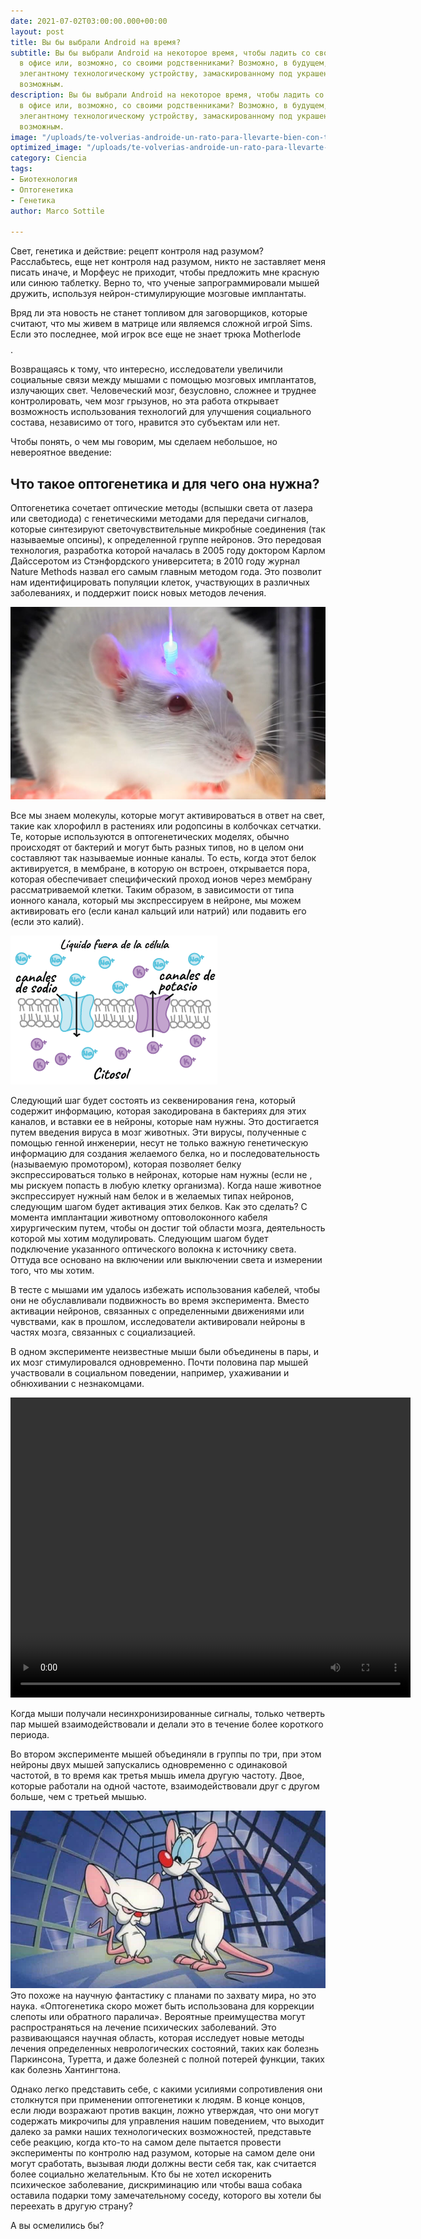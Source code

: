 ```yaml
---
date: 2021-07-02T03:00:00.000+00:00
layout: post
title: Вы бы выбрали Android на время?
subtitle: Вы бы выбрали Android на некоторое время, чтобы ладить со своими коллегами
  в офисе или, возможно, со своими родственниками? Возможно, в будущем, благодаря
  элегантному технологическому устройству, замаскированному под украшения, это станет
  возможным.
description: Вы бы выбрали Android на некоторое время, чтобы ладить со своими коллегами
  в офисе или, возможно, со своими родственниками? Возможно, в будущем, благодаря
  элегантному технологическому устройству, замаскированному под украшения, это станет
  возможным.
image: "/uploads/te-volverias-androide-un-rato-para-llevarte-bien-con-tus-colegas-de-la-oficina-o-quizas-tus-suegros.jpg"
optimized_image: "/uploads/te-volverias-androide-un-rato-para-llevarte-bien-con-tus-colegas-de-la-oficina-o-quizas-tus-suegros-1.jpg"
category: Ciencia
tags:
- Биотехнология
- Оптогенетика
- Генетика
author: Marco Sottile

---
```

Свет, генетика и действие: рецепт контроля над разумом? Расслабьтесь, еще нет контроля над разумом, никто не заставляет меня писать иначе, и Морфеус не приходит, чтобы предложить мне красную или синюю таблетку. Верно то, что ученые запрограммировали мышей дружить, используя нейрон-стимулирующие мозговые имплантаты.

Вряд ли эта новость не станет топливом для заговорщиков, которые считают, что мы живем в матрице или являемся сложной игрой Sims. Если это последнее, мой игрок все еще не знает трюка Motherlode $$$$.

Возвращаясь к тому, что интересно, исследователи увеличили социальные связи между мышами с помощью мозговых имплантатов, излучающих свет. Человеческий мозг, безусловно, сложнее и труднее контролировать, чем мозг грызунов, но эта работа открывает возможность использования технологий для улучшения социального состава, независимо от того, нравится это субъектам или нет.

Чтобы понять, о чем мы говорим, мы сделаем небольшое, но невероятное введение:

## Что такое оптогенетика и для чего она нужна?

Оптогенетика сочетает оптические методы (вспышки света от лазера или светодиода) с генетическими методами для передачи сигналов, которые синтезируют светочувствительные микробные соединения (так называемые опсины), к определенной группе нейронов. Это передовая технология, разработка которой началась в 2005 году доктором Карлом Дайссеротом из Стэнфордского университета; в 2010 году журнал Nature Methods назвал его самым главным методом года. Это позволит нам идентифицировать популяции клеток, участвующих в различных заболеваниях, и поддержит поиск новых методов лечения.

![](/uploads/que-es-la-optogenetica-y-para-que-sirve.jpg)

Все мы знаем молекулы, которые могут активироваться в ответ на свет, такие как хлорофилл в растениях или родопсины в колбочках сетчатки. Те, которые используются в оптогенетических моделях, обычно происходят от бактерий и могут быть разных типов, но в целом они составляют так называемые ионные каналы. То есть, когда этот белок активируется, в мембране, в которую он встроен, открывается пора, которая обеспечивает специфический проход ионов через мембрану рассматриваемой клетки. Таким образом, в зависимости от типа ионного канала, который мы экспрессируем в нейроне, мы можем активировать его (если канал кальций или натрий) или подавить его (если это калий).

![](/uploads/6ad8a50b2b422451683300161bf9fce97a823247.png)

Следующий шаг будет состоять из секвенирования гена, который содержит информацию, которая закодирована в бактериях для этих каналов, и вставки ее в нейроны, которые нам нужны. Это достигается путем введения вируса в мозг животных. Эти вирусы, полученные с помощью генной инженерии, несут не только важную генетическую информацию для создания желаемого белка, но и последовательность (называемую промотором), которая позволяет белку экспрессироваться только в нейронах, которые нам нужны (если не , мы рискуем попасть в любую клетку организма). Когда наше животное экспрессирует нужный нам белок и в желаемых типах нейронов, следующим шагом будет активация этих белков. Как это сделать? С момента имплантации животному оптоволоконного кабеля хирургическим путем, чтобы он достиг той области мозга, деятельность которой мы хотим модулировать. Следующим шагом будет подключение указанного оптического волокна к источнику света. Оттуда все основано на включении или выключении света и измерении того, что мы хотим.

В тесте с мышами им удалось избежать использования кабелей, чтобы они не обуславливали подвижность во время эксперимента. Вместо активации нейронов, связанных с определенными движениями или чувствами, как в прошлом, исследователи активировали нейроны в частях мозга, связанных с социализацией.

В одном эксперименте неизвестные мыши были объединены в пары, и их мозг стимулировался одновременно. Почти половина пар мышей участвовали в социальном поведении, например, ухаживании и обнюхивании с незнакомцами.

<video controls  src="https://res.cloudinary.com/focustecno/video/upload/v1625204604/Qu%C3%A9%20es%20la%20Optogen%C3%A9tica%20y%20para%20qu%C3%A9%20sirve.mp4" width="640" height="480"></video>

Когда мыши получали несинхронизированные сигналы, только четверть пар мышей взаимодействовали и делали это в течение более короткого периода.

Во втором эксперименте мышей объединяли в группы по три, при этом нейроны двух мышей запускались одновременно с одинаковой частотой, в то время как третья мышь имела другую частоту. Двое, которые работали на одной частоте, взаимодействовали друг с другом больше, чем с третьей мышью.

![](/uploads/aad073bb3724df0422f62cd70f520be9_iijpum.jpg)  
Это похоже на научную фантастику с планами по захвату мира, но это наука. «Оптогенетика скоро может быть использована для коррекции слепоты или обратного паралича». Вероятные преимущества могут распространяться на лечение психических заболеваний. Это развивающаяся научная область, которая исследует новые методы лечения определенных неврологических состояний, таких как болезнь Паркинсона, Туретта, и даже болезней с полной потерей функции, таких как болезнь Хантингтона.

Однако легко представить себе, с какими усилиями сопротивления они столкнутся при применении оптогенетики к людям. В конце концов, если люди возражают против вакцин, ложно утверждая, что они могут содержать микрочипы для управления нашим поведением, что выходит далеко за рамки наших технологических возможностей, представьте себе реакцию, когда кто-то на самом деле пытается провести эксперименты по контролю над разумом, которые на самом деле они могут сработать, вызывая люди должны вести себя так, как считается более социально желательным. Кто бы не хотел искоренить психическое заболевание, дискриминацию или чтобы ваша собака оставила подарки тому замечательному соседу, которого вы хотели бы переехать в другую страну?

А вы осмелились бы?